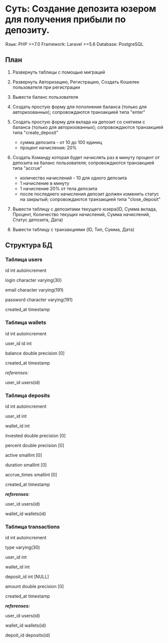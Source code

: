 # Суть: Создание депозита юзером для получения прибыли по депозиту.

Язык: PHP >=7.0 
Framework: Laravel >=5.6
Database: PostgreSQL

## План
1. Развернуть таблицы с помощью миграций
2. Развернуть Авторизацию, Регистрацию, Создать Кошелек пользователя при регистрации
3. Вывести баланс пользователя
4. Создать простую форму для пополнения баланса (только для авторизованных); сопровождаются транзакцией типа  "enter"
5. Создать простую форму для вклада на депозит со снятием с баланса (только для авторизованных); сопровождаются транзакцией типа "create_deposit"
    * сумма депозита - от 10 до 100 единиц
    * процент начисления: 20%

6. Создать Команду которая будет начислять раз в минуту процент от депозита на баланс пользователя; сопровождаются транзакцией типа "accrue"
    * количество начислений - 10 для одного депозита
    * 1 начисление в минуту
    * 1 начисление 20% от тела депозита
    * после последнего начисления депозит должен изменить статус на закрытый; сопровождаются транзакцией типа "close_deposit"
7. Вывести таблицу с депозитами текущего юзера(ID, Сумма вклада, Процент, Количество текущих начислений, Сумма начислений, Статус депозита, Дата)
8. Вывести таблицу с транзакциями (ID, Тип, Сумма, Дата)

## Структура БД

### Таблица users
id int autoincrement

login character varying(30)

email character varying(191)

password character varying(191)

created_at timestamp 

### Таблица wallets
id int autoincrement

user_id id int

balance double precision [0]

created_at timestamp 

_referenses:_

user_id	users(id)	

### Таблица deposits
id int autoincrement

user_id int

wallet_id int

invested double precision [0]

percent double precision [0]

active smallint [0]

duration smallint [0]

accrue_times smallint [0]

created_at timestamp 

**_referenses_**:

user_id	users(id)

wallet_id	wallets(id)

### Таблица transactions
id int autoincrement

type varying(30)

user_id int

wallet_id int

deposit_id int [NULL]

amount double precision [0]

created_at timestamp 

**_referenses:_**

user_id	users(id)	

wallet_id	wallets(id)

depoit_id	deposits(id)
